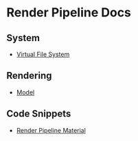 # Render Pipeline Docs

## System
- [Virtual File System](virtual_filesystem.md)

## Rendering
- [Model](rendering/model.md)

## Code Snippets
- [Render Pipeline Material](snippets/rpmaterial.md)
